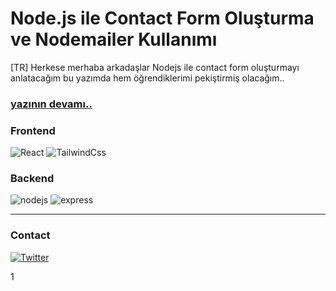 # Node.js ile Contact Form Oluşturma ve Nodemailer Kullanımı
[TR] 
Herkese merhaba arkadaşlar Nodejs ile contact form oluşturmayı anlatacağım bu yazımda hem öğrendiklerimi pekiştirmiş olacağım..

### [yazının devamı..](https://alper-bayram.medium.com/node-js-ile-contact-form-olu%C5%9Fturma-ve-nodemailer-kullan%C4%B1m%C4%B1-211a6168da9b)


<h3 align="left">Frontend</h3>

![React](https://img.shields.io/badge/-React-0A1A2F?style=flat&logo=react)
![TailwindCss](https://img.shields.io/badge/-TailwindCss-0A1A2F?style=flat&logo=tailwindcss)

<h3 align="left">Backend</h3>

![nodejs](https://img.shields.io/badge/-Nodejs-0A1A2F?style=flat&logo=node.js)
![express](https://img.shields.io/badge/-express-0A1A2F?style=flat&logo=express)

--- 

### Contact
[![Twitter](https://img.shields.io/badge/-Twitter-0A1A2F?style=flat&logo=twitter)](https://twitter.com/alperbayrmm)&nbsp;

1
